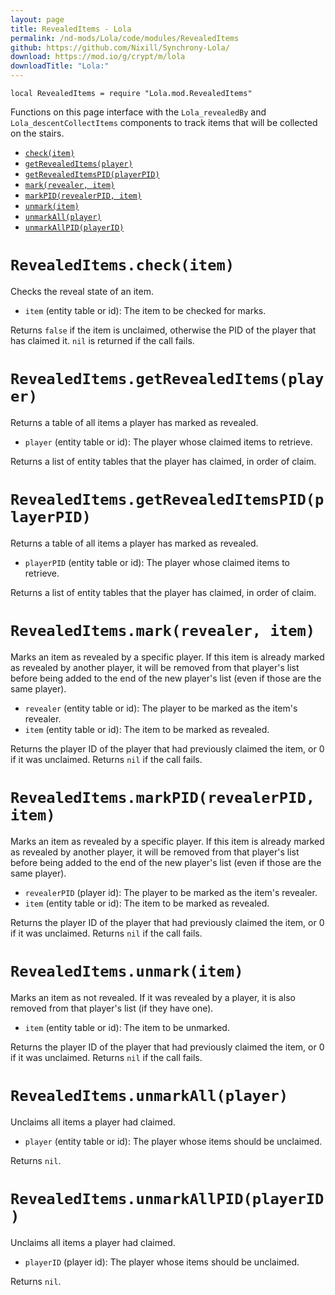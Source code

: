 ```yaml
---
layout: page
title: RevealedItems - Lola
permalink: /nd-mods/Lola/code/modules/RevealedItems
github: https://github.com/Nixill/Synchrony-Lola/
download: https://mod.io/g/crypt/m/lola
downloadTitle: "Lola:"
---
```


`local RevealedItems = require "Lola.mod.RevealedItems"`

Functions on this page interface with the `Lola_revealedBy` and `Lola_descentCollectItems` components to track items that will be collected on the stairs.

- [`check(item)`](#revealeditemscheckitem)
- [`getRevealedItems(player)`](#revealeditemsgetrevealeditemsplayer)
- [`getRevealedItemsPID(playerPID)`](#revealeditemsgetrevealeditemspidplayerpid)
- [`mark(revealer, item)`](#revealeditemsmarkrevealer-item)
- [`markPID(revealerPID, item)`](#revealeditemsmarkpidrevealerpid-item)
- [`unmark(item)`](#revealeditemsunmarkitem)
- [`unmarkAll(player)`](#revealeditemsunmarkallplayer)
- [`unmarkAllPID(playerID)`](#revealeditemsunmarkallpidplayerid)


# `RevealedItems.check(item)`
Checks the reveal state of an item.

- `item` (entity table or id): The item to be checked for marks.

Returns `false` if the item is unclaimed, otherwise the PID of the player that has claimed it. `nil` is returned if the call fails.


# `RevealedItems.getRevealedItems(player)`
Returns a table of all items a player has marked as revealed.

- `player` (entity table or id): The player whose claimed items to retrieve.

Returns a list of entity tables that the player has claimed, in order of claim.


# `RevealedItems.getRevealedItemsPID(playerPID)`
Returns a table of all items a player has marked as revealed.

- `playerPID` (entity table or id): The player whose claimed items to retrieve.

Returns a list of entity tables that the player has claimed, in order of claim.


# `RevealedItems.mark(revealer, item)`
Marks an item as revealed by a specific player. If this item is already marked as revealed by another player, it will be removed from that player's list before being added to the end of the new player's list (even if those are the same player).

- `revealer` (entity table or id): The player to be marked as the item's revealer.
- `item` (entity table or id): The item to be marked as revealed.

Returns the player ID of the player that had previously claimed the item, or 0 if it was unclaimed. Returns `nil` if the call fails.


# `RevealedItems.markPID(revealerPID, item)`
Marks an item as revealed by a specific player. If this item is already marked as revealed by another player, it will be removed from that player's list before being added to the end of the new player's list (even if those are the same player).

- `revealerPID` (player id): The player to be marked as the item's revealer.
- `item` (entity table or id): The item to be marked as revealed.

Returns the player ID of the player that had previously claimed the item, or 0 if it was unclaimed. Returns `nil` if the call fails.


# `RevealedItems.unmark(item)`
Marks an item as not revealed. If it was revealed by a player, it is also removed from that player's list (if they have one).

- `item` (entity table or id): The item to be unmarked.

Returns the player ID of the player that had previously claimed the item, or 0 if it was unclaimed. Returns `nil` if the call fails.


# `RevealedItems.unmarkAll(player)`
Unclaims all items a player had claimed.

- `player` (entity table or id): The player whose items should be unclaimed.

Returns `nil`.


# `RevealedItems.unmarkAllPID(playerID)`
Unclaims all items a player had claimed.

- `playerID` (player id): The player whose items should be unclaimed.

Returns `nil`.